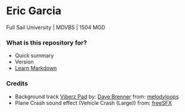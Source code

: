 # Eric Garcia #
Full Sail University | MDVBS | 1504 MGD

### What is this repository for? ###

* Quick summary
* Version
* [Learn Markdown](https://bitbucket.org/tutorials/markdowndemo)

### Credits ###

* Background track [Viberz Pad](http://www.melodyloops.com/tracks/viberz-pad/) by: [Dave Brenner](http://www.melodyloops.com/composers/dave-brenner/) from: [melodyloops](http://www.melodyloops.com/)
* Plane Crash sound effect (Vehicle Crash (Large)) from: [freeSFX](http://www.freesfx.co.uk)